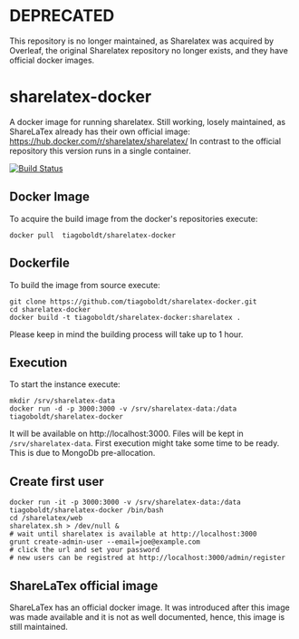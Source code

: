 # DEPRECATED
This repository is no longer maintained, as Sharelatex was acquired by Overleaf, the original Sharelatex repository no longer exists, and they have official docker images.

# sharelatex-docker

A docker image for running sharelatex. Still working, losely maintained, as ShareLaTex already has their own official image: https://hub.docker.com/r/sharelatex/sharelatex/
In contrast to the official repository this version runs in a single container.

[![Build Status](https://travis-ci.com/tiagoboldt/sharelatex-docker.svg?branch=master)](https://travis-ci.com/tiagoboldt/sharelatex-docker)

## Docker Image

To acquire the build image from the docker's repositories execute:

	docker pull  tiagoboldt/sharelatex-docker

## Dockerfile

To build the image from source execute:

	git clone https://github.com/tiagoboldt/sharelatex-docker.git
	cd sharelatex-docker
	docker build -t tiagoboldt/sharelatex-docker:sharelatex .

  Please keep in mind the building process will take up to 1 hour.

## Execution

To start the instance execute:

	mkdir /srv/sharelatex-data
	docker run -d -p 3000:3000 -v /srv/sharelatex-data:/data tiagoboldt/sharelatex-docker

It will be available on http://localhost:3000. Files will be kept in `/srv/sharelatex-data`. First execution might take some time to be ready. This is due to MongoDb pre-allocation.

## Create first user

    docker run -it -p 3000:3000 -v /srv/sharelatex-data:/data tiagoboldt/sharelatex-docker /bin/bash
    cd /sharelatex/web
    sharelatex.sh > /dev/null &
    # wait until sharelatex is available at http://localhost:3000
    grunt create-admin-user --email=joe@example.com
    # click the url and set your password
    # new users can be registred at http://localhost:3000/admin/register

## ShareLaTex official image

ShareLaTex has an official docker image. It was introduced after this image was made available and
it is not as well documented, hence, this image is still maintained.
